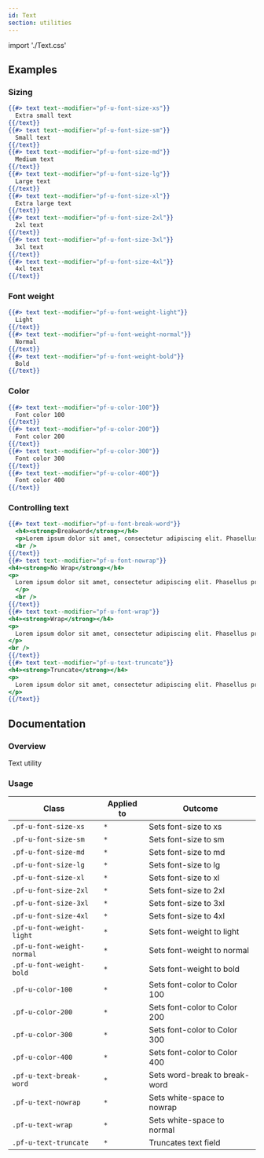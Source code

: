 ```yaml
---
id: Text
section: utilities
---
```


import './Text.css'

## Examples

### Sizing

```hbs
{{#> text text--modifier="pf-u-font-size-xs"}}
  Extra small text
{{/text}}
{{#> text text--modifier="pf-u-font-size-sm"}}
  Small text
{{/text}}
{{#> text text--modifier="pf-u-font-size-md"}}
  Medium text
{{/text}}
{{#> text text--modifier="pf-u-font-size-lg"}}
  Large text
{{/text}}
{{#> text text--modifier="pf-u-font-size-xl"}}
  Extra large text
{{/text}}
{{#> text text--modifier="pf-u-font-size-2xl"}}
  2xl text
{{/text}}
{{#> text text--modifier="pf-u-font-size-3xl"}}
  3xl text
{{/text}}
{{#> text text--modifier="pf-u-font-size-4xl"}}
  4xl text
{{/text}}
```

### Font weight

```hbs
{{#> text text--modifier="pf-u-font-weight-light"}}
  Light
{{/text}}
{{#> text text--modifier="pf-u-font-weight-normal"}}
  Normal
{{/text}}
{{#> text text--modifier="pf-u-font-weight-bold"}}
  Bold
{{/text}}
```

### Color

```hbs
{{#> text text--modifier="pf-u-color-100"}}
  Font color 100
{{/text}}
{{#> text text--modifier="pf-u-color-200"}}
  Font color 200
{{/text}}
{{#> text text--modifier="pf-u-color-300"}}
  Font color 300
{{/text}}
{{#> text text--modifier="pf-u-color-400"}}
  Font color 400
{{/text}}
```

### Controlling text

```hbs
{{#> text text--modifier="pf-u-font-break-word"}}
  <h4><strong>Breakword</strong></h4>
  <p>Lorem ipsum dolor sit amet, consectetur adipiscing elit. Phasellus pretium est a porttitor vehicula. Quisque vel commodo urna. Morbi mattis rutrum ante, id vehicula ex accumsan ut.</p>
  <br />
{{/text}}
{{#> text text--modifier="pf-u-font-nowrap"}}
<h4><strong>No Wrap</strong></h4>
<p>
  Lorem ipsum dolor sit amet, consectetur adipiscing elit. Phasellus pretium est a porttitor vehicula. Quisque vel commodo urna. Morbi mattis rutrum ante, id vehicula ex accumsan ut.
  </p>
  <br />
{{/text}}
{{#> text text--modifier="pf-u-font-wrap"}}
<h4><strong>Wrap</strong></h4>
<p>
  Lorem ipsum dolor sit amet, consectetur adipiscing elit. Phasellus pretium est a porttitor vehicula. Quisque vel commodo urna. Morbi mattis rutrum ante, id vehicula ex accumsan ut.
</p>
<br />
{{/text}}
{{#> text text--modifier="pf-u-text-truncate"}}
<h4><strong>Truncate</strong></h4>
<p>
  Lorem ipsum dolor sit amet, consectetur adipiscing elit. Phasellus pretium est a porttitor vehicula. Quisque vel commodo urna. Morbi mattis rutrum ante, id vehicula ex accumsan ut.
</p>
{{/text}}
```

## Documentation

### Overview

Text utility

### Usage

| Class                      | Applied to | Outcome                       |
| -------------------------- | ---------- | ----------------------------- |
| `.pf-u-font-size-xs`       | `*`        | Sets font-size to xs          |
| `.pf-u-font-size-sm`       | `*`        | Sets font-size to sm          |
| `.pf-u-font-size-md`       | `*`        | Sets font-size to md          |
| `.pf-u-font-size-lg`       | `*`        | Sets font-size to lg          |
| `.pf-u-font-size-xl`       | `*`        | Sets font-size to xl          |
| `.pf-u-font-size-2xl`      | `*`        | Sets font-size to 2xl         |
| `.pf-u-font-size-3xl`      | `*`        | Sets font-size to 3xl         |
| `.pf-u-font-size-4xl`      | `*`        | Sets font-size to 4xl         |
| `.pf-u-font-weight-light`  | `*`        | Sets font-weight to light     |
| `.pf-u-font-weight-normal` | `*`        | Sets font-weight to normal    |
| `.pf-u-font-weight-bold`   | `*`        | Sets font-weight to bold      |
| `.pf-u-color-100`          | `*`        | Sets font-color to Color 100  |
| `.pf-u-color-200`          | `*`        | Sets font-color to Color 200  |
| `.pf-u-color-300`          | `*`        | Sets font-color to Color 300  |
| `.pf-u-color-400`          | `*`        | Sets font-color to Color 400  |
| `.pf-u-text-break-word`    | `*`        | Sets word-break to break-word |
| `.pf-u-text-nowrap`        | `*`        | Sets white-space to nowrap    |
| `.pf-u-text-wrap`          | `*`        | Sets white-space to normal    |
| `.pf-u-text-truncate`      | `*`        | Truncates text field          |
